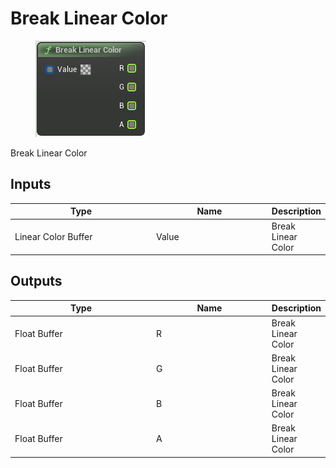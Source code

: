 # Break Linear Color

<div align="left" data-full-width="false">

<figure><img src="Break_Linear_Color.png" alt=""><figcaption></figcaption></figure>

</div>

Break Linear Color

## Inputs

<table>
<thead><tr><th width="250">Type</th><th width="200">Name</th><th>Description</th></tr></thead>
<tbody>
<tr><td>Linear Color Buffer</td><td>Value</td><td>Break Linear Color</td></tr>
</tbody>
</table>

## Outputs

<table>
<thead><tr><th width="250">Type</th><th width="200">Name</th><th>Description</th></tr></thead>
<tbody>
<tr><td>Float Buffer</td><td>R</td><td>Break Linear Color</td></tr>
<tr><td>Float Buffer</td><td>G</td><td>Break Linear Color</td></tr>
<tr><td>Float Buffer</td><td>B</td><td>Break Linear Color</td></tr>
<tr><td>Float Buffer</td><td>A</td><td>Break Linear Color</td></tr>
</tbody>
</table>